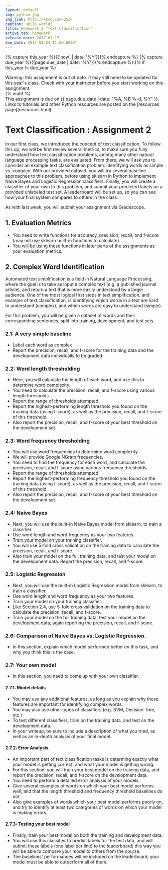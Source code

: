 ```yaml
---
layout: default
img: python.jpg
img_link: http://xkcd.com/353/
caption: Hello world!
title: Homework 2 "Text Classification"
active_tab: homework
release_date: 2017-01-17
due_date: 2017-01-24 11:00:00EST
---
```


<!-- Check whether the assignment is up to date -->
{% capture this_year %}{{'now' | date: '%Y'}}{% endcapture %}
{% capture due_year %}{{page.due_date | date: '%Y'}}{% endcapture %}
{% if this_year != due_year %} 
<div class="alert alert-danger">
Warning: this assignment is out of date.  It may still need to be updated for this year's class.  Check with your instructor before you start working on this assignment.
</div>
{% endif %}
<!-- End of check whether the assignment is up to date -->


<div class="alert alert-info">
This assignment is due on {{ page.due_date | date: "%A, %B %-d, %Y" }}. 
</div>

<div class="alert alert-info" markdown="span">
Links to tutorials and other Python resources are posted on the [resources page](resources.html).</div>


Text Classification <span class="text-muted">: Assignment 2</span> 
=============================================================
In our first class, we introduced the concept of text classification. To follow this up, we will be first review several metrics, to make sure you fully understand how text classification problems, among many other natural language processing tasks, are evaluated. From there, we will ask you to consider an example text classification problem: identifying words as simple vs. complex. With our provided dataset, you will try several baseline approaches to this problem, before using sklearn in Python to implement Naive Bayes and Logistic Regression classifiers. Finally, you will create a classifier of your own to this problem, and submit your predicted labels on a provided unlabeled test set. A leaderboard will be set up, so you can see how your final system compares to others in the class.

As with last week, you will submit your assignment via Gradescope.

## 1. Evaluation Metrics

- You need to write functions for accuracy, precision, recall, and f-score (may not use sklearn built-in functions to calculate).
- You will be using these functions in later parts of the assignments as your evaluation metrics.

## 2. Complex Word Identification

Automated text simplification is a field in Natural Language Processing, where the goal is to take as input a complex text (e.g. a published journal article), and return a text that is more easily understood by a larger audience. One of the most logical first steps in text simplification, and example of text classification, is identifying which words in a text are hard to understand (complex), and which words are easy to understand (simple).

For this problem, you will be given a dataset of words and their corresponding sentences, split into training, development, and test sets.

### 2.1: A very simple baseline

- Label each word as complex
- Report the precision, recall, and f-score for the training data and the development data individually to be graded.

### 2.2: Word length thresholding

- Here, you will calculate the length of each word, and use this to determine word complexity.
- You need to calculate the precision, recall, and f-score using various length thresholds.
- Report the range of thresholds attempted.
- Report the highest-performing length threshold you found on the training data (using f-score), as well as the precision, recall, and f-score of this threshold.
- Also report the precision, recall, and f-score of your best threshold on the development set.

### 2.3: Word frequency thresholding

- You will use word frequencies to determine word complexity.
- We will provide Google NGram frequencies.
- You need to find the frequency for each word, and calculate the precision, recall, and f-score using various frequency thresholds.
- Report the range of thresholds attempted.
- Report the highest-performing frequency threshold you found on the training data (using f-score), as well as the precision, recall, and f-score of this threshold.
- Also report the precision, recall, and f-score of your best threshold on the development set.

### 2.4: Naive Bayes

- Next, you will use the built-in Naive Bayes model from sklearn, to train a classifier.
- Use word length and word frequency as your two features.
- Train your model on your training classifier.
- You will use 5-fold cross validation on the training data to calculate the precision, recall, and f-score.
- Also train your model on the full training data, and test your model on the development data. Report the precision, recall, and f-score.

### 2.5: Logistic Regression

- Next, you will use the built-in Logistic Regression model from sklearn, to train a classifier.
- Use word length and word frequency as your two features.
- Train your model on your training classifier.
- Like Section 2.4, use 5-fold cross validation on the training data to calculate the precision, recall, and f-score.
- Train your model on the full training data, test your model on the development data, again reporting the precision, recall, and f-score.

### 2.6: Comparison of Naive Bayes vs. Logistic Regression.

- In this section, explain which model performed better on this task, and why you think this is the case.

### 2.7: Your own model

- In this section, you need to come up with your own classifier.

#### 2.7.1: Model details

- You may use any additional features, as long as you explain why these features are important for identifying complex words.
- You may also use other types of classifiers (e.g. SVM, Decision Tree, etc.)
- To test different classifiers, train on the training data, and test on the development data.
- In your writeup, be sure to include a description of what you tried, as well as an in-depth analysis of your final model.

#### 2.7.2: Error Analysis.

- An important part of text classification tasks is determing exactly what your model is getting correct, and what your model is getting wrong.
- For this section, you will train your best model on the training data, and report the precision, recall, and f-score on the development data.
- You need to perform a detailed error analysis of your models.
- Give several examples of words on which your best model performs well, and that the length threshold and frequency threshold baselines do not.
- Also give examples of words which your best model performs poorly on, and try to identify at least two categories of words on which your model is making errors.

#### 2.7.3: Testing your best model

- Finally, train your best model on both the training and development data.
- You will use this classifier to predict labels for the test data, and will submit these labels (one label per line) to the leaderboard; this way you will be able to compare your model to others from the course.
- The baselines' performances will be included on the leaderboard; your model must be able to outperform all of them.
